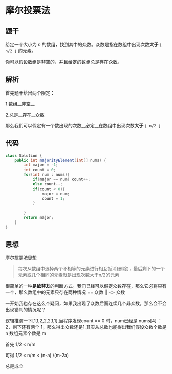 # 摩尔投票法

## 题干

给定一个大小为 *n* 的数组，找到其中的众数。众数是指在数组中出现次数**大于** `⌊ n/2 ⌋` 的元素。

你可以假设数组是非空的，并且给定的数组总是存在众数。

## 解析

首先题干给出两个限定：

1.数组__非空__

2.总是__存在__众数

那么我们可以假定有一个数出现的次数__必定__在数组中出现次数**大于** `⌊ n/2 ⌋`

## 代码

```java
class Solution {
    public int majorityElement(int[] nums) {
        int major = -1;
        int count = 0;
        for(int num : nums){
            if(major == num) count++;
            else count--;
            if(count < 0){
                major = num;
                count = 1;
            }
            
        }
        return major;
    }
}
```



## 思想

摩尔投票法思想

> 每次从数组中选择两个不相等的元素进行相互抵消(删除)，最后剩下的一个元素或几个相同的元素就是出现次数大于n/2的元素

很简单的一种**是敌非友**的判断方式。我们已经可以假定众数存在，那么它必将只有一个，那么数组中的元素只存在两种情况 == 众数 || <> 众数 

一开始我也存在这么个疑问，如果我出现了众数后面连续几个非众数，那么会不会出现错判的情况呢？

逻辑推演一下[1,1,2,2,2,1,1],当程序发现count == 0 时，num已经是 nums[4] ：2，剩下还有两个 1，那么得出众数还是1.其实从总数也能得出我们假设众数个数是 n 数组元素个数是 m 

首先 1/2 < n/m

可得 1/2 < n/m < (n-a)  /(m-2a)

总是成立
